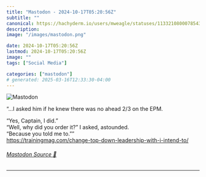 ```yaml
---
title: "Mastodon - 2024-10-17T05:20:56Z"
subtitle: ""
canonical: https://hachyderm.io/users/mweagle/statuses/113321080007854394
description:
image: "/images/mastodon.png"

date: 2024-10-17T05:20:56Z
lastmod: 2024-10-17T05:20:56Z
image: ""
tags: ["Social Media"]

categories: ["mastodon"]
# generated: 2025-03-16T12:33:30-04:00
---
```

![Mastodon](/images/mastodon.png)

<p>“…I asked him if he knew there was no ahead 2/3 on the EPM.</p><p>“Yes, Captain, I did.”<br />“Well, why did you order it?” I asked, astounded.<br />“Because you told me to.””<br /><a href="https://trainingmag.com/change-top-down-leadership-with-i-intend-to/" target="_blank" rel="nofollow noopener noreferrer" translate="no"><span class="invisible">https://</span><span class="ellipsis">trainingmag.com/change-top-dow</span><span class="invisible">n-leadership-with-i-intend-to/</span></a></p>


###### [Mastodon Source 🐘](https://hachyderm.io/@mweagle/113321080007854394)

___
